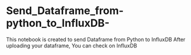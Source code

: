 # Send_Dataframe_from-python_to_InfluxDB-
This notebook is created to send Dataframe from Python to InfluxDB
After uploading your dataframe, You can check on InfluxDB
